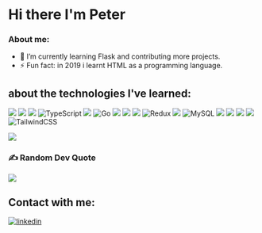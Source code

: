 # Hi there I'm Peter

### About me:
<!--- 🔭 I’m currently working on ...-->
- 🔭 I’m currently learning Flask and contributing more projects.
- ⚡ Fun fact: in 2019 i learnt HTML as a programming language.
<!--
- 👯 I’m looking to collaborate on ...
- 🤔 I’m looking for help with ...
- 💬 Ask me about ...
- 📫 How to reach me:
- 😄 Pronouns:
-->

## about the technologies I've learned:
 <img src = "https://img.shields.io/badge/-HTML5-E34F26?style=flat&logo=html5&logoColor=white"> <img src = "https://img.shields.io/badge/-CSS3-1572B6?style=flat&logo=css3&logoColor=white"> <img src="https://img.shields.io/badge/-JavaScript-eed718?style=flat&logo=javascript&logoColor=ffffff"> ![TypeScript](https://img.shields.io/badge/typescript-%23007ACC.svg?style=flat&logo=typescript&logoColor=white) <img src="https://img.shields.io/badge/-Python-black?style=flat&logo=python&logoColor=white"> ![Go](https://img.shields.io/badge/go-%2300ADD8.svg?style=flat&logo=go&logoColor=white) <img src="https://img.shields.io/badge/-C%20&%20C++-659ad2?style=flat&logo=c%2B%2B&logoColor=ffffff"> <img src="http://img.shields.io/badge/-Java-F89820?style=flat&logo=java&logoColor=white">
 <img src="https://img.shields.io/badge/-React-000000?style=flat&logo=react&logoColor=00c8ff">  ![Redux](https://img.shields.io/badge/redux-%23593d88.svg?style=flat&logo=redux&logoColor=white) <img src="https://camo.githubusercontent.com/16c921bc8fbac9756892f9344acbe27a5be09b60671d9db1fc8a6cb33b5cccd6/68747470733a2f2f696d672e736869656c64732e696f2f62616467652f2d4e6f64652e6a732d3343383733413f7374796c653d666c6174266c6f676f3d4e6f64652e6a73266c6f676f436f6c6f723d7768697465" data-canonical-src="https://img.shields.io/badge/-Node.js-3C873A?style=flat&amp;logo=Node.js&amp;logoColor=white" style="max-width: 100%;">
 ![MySQL](https://img.shields.io/badge/mysql-%2300f.svg?style=flat&logo=mysql&logoColor=white) <img src="https://img.shields.io/badge/-Firebase-FFA611?style=flat&logo=firebase&logoColor=FFFFFF">  <img src="https://camo.githubusercontent.com/0c79b4c53042fc972376a628d2ffac987f98def4b6351c32803fa6638e42f699/68747470733a2f2f696d672e736869656c64732e696f2f62616467652f2d457870726573732e6a732d3738373837383f7374796c653d666c6174" data-canonical-src="https://img.shields.io/badge/-Express.js-787878?style=flat" style="max-width: 100%;"> <img src="https://camo.githubusercontent.com/3084f133857f6d0a29d410e59ba39f6906b0f2e32b24082d1e95710196984db6/68747470733a2f2f696d672e736869656c64732e696f2f62616467652f2d4d6f6e676f44422d3444423333443f7374796c653d666c6174266c6f676f3d6d6f6e676f6462266c6f676f436f6c6f723d464646464646" data-canonical-src="https://img.shields.io/badge/-MongoDB-4DB33D?style=flat&amp;logo=mongodb&amp;logoColor=FFFFFF" style="max-width: 100%;">
 <img src="https://img.shields.io/badge/-Bootstrap-563D7C?style=flat&logo=bootstrap&logoColor=white"> ![TailwindCSS](https://img.shields.io/badge/tailwindcss-%2338B2AC.svg?style=flat&logo=tailwind-css&logoColor=white)

<!-- <div align="center"><img src="https://github-readme-stats.vercel.app/api?username=petermego&show_icons=true&count_private=true&hide_border=true" align="center" /></div>  
<br/> -->

<!-- <div align="center">
<img src="https://komarev.com/ghpvc/?username=petermego&&style=flat-square" align="center" />
</div>   -->

![](https://github-readme-stats.vercel.app/api/top-langs/?username=petermego&theme=dark&hide_border=false&include_all_commits=true&count_private=false&layout=compact)

<!-- ## 🏆 GitHub Trophies
![](https://github-profile-trophy.vercel.app/?username=petermego&theme=radical&no-frame=false&no-bg=true&margin-w=4)
<br/>   -->

### ✍️ Random Dev Quote
![](https://quotes-github-readme.vercel.app/api?type=horizontal&theme=radical)

## Contact with me:

<a href="https://www.linkedin.com/in/peter-bakhoum/" target="_blank">
<img src=https://img.shields.io/badge/linkedin-%231E77B5.svg?&style=for-the-badge&logo=linkedin&logoColor=white alt=linkedin style="margin-bottom: 5px;" />
</a>
